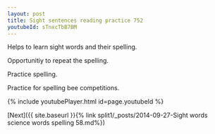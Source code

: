 ```yaml
---
layout: post
title: Sight sentences reading practice 752
youtubeId: sTnxcTbB7BM
---
```

 
 
Helps to learn sight words and their spelling.

Opportunitiy to repeat the spelling. 

Practice spelling. 
 
Practice for spelling bee competitions. 
 
{% include youtubePlayer.html id=page.youtubeId %}
 
 

[Next]({{ site.baseurl }}{% link  split1/_posts/2014-09-27-Sight words science words spelling 58.md%})
 
